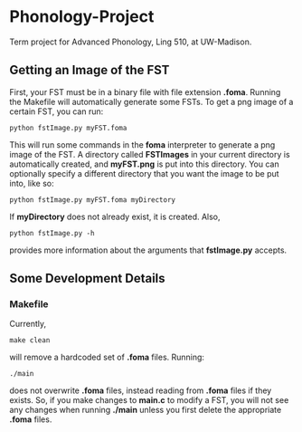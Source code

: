 # Phonology-Project
Term project for Advanced Phonology, Ling 510, at UW-Madison.

## Getting an Image of the FST
First, your FST must be in a binary file with file extension **.foma**. Running the Makefile will automatically generate some FSTs. To get a png image of a certain FST, you can run:
```
python fstImage.py myFST.foma
```
This will run some commands in the **foma** interpreter to generate a png image of the FST. A directory called **FSTImages** in your current directory is automatically created, and **myFST.png** is put into this directory. You can optionally specify a different directory that you want the image to be put into, like so:
```
python fstImage.py myFST.foma myDirectory
```
If **myDirectory** does not already exist, it is created. 
Also, 
```
python fstImage.py -h
```
provides more information about the arguments that **fstImage.py** accepts.

## Some Development Details
### Makefile
Currently,
```
make clean
```
will remove a hardcoded set of **.foma** files. Running:
```
./main
```
does not overwrite **.foma** files, instead reading from **.foma** files if they exists. So, if you make changes to **main.c** to modify a FST, you will not see any changes when running **./main** unless you first delete the appropriate **.foma** files.